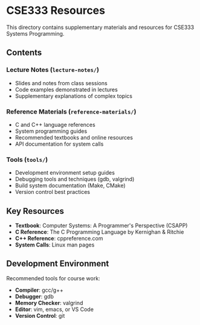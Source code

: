 # CSE333 Resources

This directory contains supplementary materials and resources for CSE333 Systems Programming.

## Contents

### Lecture Notes (`lecture-notes/`)
- Slides and notes from class sessions
- Code examples demonstrated in lectures
- Supplementary explanations of complex topics

### Reference Materials (`reference-materials/`)
- C and C++ language references
- System programming guides
- Recommended textbooks and online resources
- API documentation for system calls

### Tools (`tools/`)
- Development environment setup guides
- Debugging tools and techniques (gdb, valgrind)
- Build system documentation (Make, CMake)
- Version control best practices

## Key Resources

- **Textbook**: Computer Systems: A Programmer's Perspective (CSAPP)
- **C Reference**: The C Programming Language by Kernighan & Ritchie
- **C++ Reference**: cppreference.com
- **System Calls**: Linux man pages

## Development Environment

Recommended tools for course work:
- **Compiler**: gcc/g++
- **Debugger**: gdb
- **Memory Checker**: valgrind
- **Editor**: vim, emacs, or VS Code
- **Version Control**: git